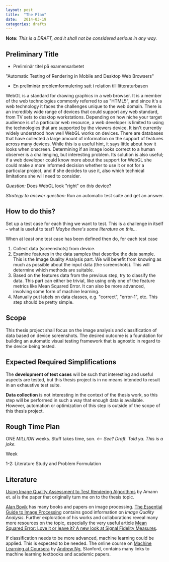 ```yaml
---
layout: post
title:  "The Plan"
date:   2014-03-19
categories: drafts
---
```


**Note:** *This is a DRAFT, and it shall not be considered serious in any way.*

## Preliminary Title

* Preliminär titel på examensarbetet

"Automatic Testing of Rendering in Mobile and Desktop Web Browsers"


* En preliminär problemformulering satt i relation till litteraturbasen

WebGL is a standard for drawing graphics in a web browser. It is a member of the web technologies commonly referred to as "HTML5", and since it's a web technology it faces the challenges unique to the web domain. There is an incredibly wide range of devices that could support any web standard, from TV sets to desktop workstations. Depending on how niche your target audience is of a particular web resource, a web developer is limited to using the technologies that are supported by the viewers device. It isn't currently widely understood how well WebGL works on devices. There are databases that have collected a large amount of information on the support of features across many devices. While this is a useful hint, it says little about how it looks when onscreen. Determining if an image looks correct to a human observer is a challenging, but interesting problem. Its solution is also useful; if a web developer could know more about the support for WebGL she could make a more informed decision whether to use it or not for a particular project, and if she decides to use it, also which technical limitations she will need to consider.

*Question:* Does WebGL look "right" on *this* device?

*Strategy to answer question:* Run an automatic test suite and get an answer.


## How to do this?

Set up a test case for each thing we want to test. This is a challenge in itself – what is useful to test? *Maybe there's some literature on this...*

When at least one test case has been defined then do, for each test case

1. Collect data (screenshots) from device.
2. Examine features in the data samples that describe the data sample. This is the Image Quality Analysis part. We will benefit from knowing as much as possible about the input data (the screenshots). This will determine which methods are suitable.
3. Based on the features data from the previous step, try to classify the data. This part can either be trivial, like using only one of the feature metrics like Mean Squared Error. It can also be more advanced, involving some form of machine learning.
4. Manually put labels on data classes, e.g. "correct", "error-1", etc. This step should be pretty simple.


## Scope

This thesis project shall focus on the image analysis and classification of data based on device screenshots. The desired outcome is a foundation for building an automatic visual testing framework that is agnostic in regard to the device being tested.


## Expected Required Simplifications

The **development of test cases** will be such that interesting and useful aspects are tested, but this thesis project is in no means intended to result in an exhaustive test suite.

**Data collection** is not interesting in the context of the thesis work, so this step will be performed in such a way that enough data is available. However, automation or optimization of this step is outside of the scope of this thesis project.


## Rough Time Plan

ONE *MILLION* weeks. Stuff takes time, son. *<–– See? Draft. Told ya. This is a joke.*

Week

1-2: Literature Study and Problem Formulation



## Literature

[Using Image Quality Assessment to Test Rendering Algorithms][amann et. al] by Amann et. al is the paper that originally turn me on to the thesis topic.

[Alan Bovik][bovik] has many books and papers on image processing. [The Essential Guide to Image Processing][bovik-1] contains good information on *Image Quality Analysis*. Further exploration of his works and collaborations reveal many more resources on the topic, especially the very useful article [Mean Squared Error: Love it or leave it? A new look at Signal Fidelity Measures][zhou-1].

If classification needs to be more advanced, machine learning could be applied. This is expected to be needed. The online course on [Machine Learning at Coursera][coursera-ml] by [Andrew Ng][ng], Stanford, contains many links to machine learning textbooks and academic papers.



[amann et. al]: http://wscg.zcu.cz/wscg2013/program/full/E43-full.pdf
[ng]: http://scholar.google.se/citations?user=JgDKULMAAAAJ
[bovik]: http://scholar.google.se/citations?user=p-PC50wAAAAJ&hl=sv&oi=ao
[bovik-1]: http://www.amazon.com/Essential-Guide-Image-Processing/dp/0123744571/
[zhou-1]: http://ieeexplore.ieee.org/xpl/login.jsp?tp=&arnumber=4775883
[perceptual-digital-imaging]: http://books.google.se/books?id=ciOF1H-wZacC&pg=PA81#v=onepage&q&f=false
[coursera-ml]: https://www.coursera.org/course/ml
